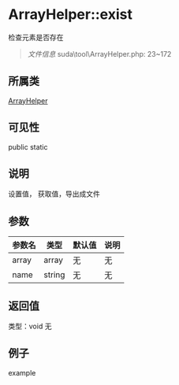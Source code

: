 # ArrayHelper::exist
检查元素是否存在
> *文件信息* suda\tool\ArrayHelper.php: 23~172
## 所属类 

[ArrayHelper](../ArrayHelper.md)

## 可见性

  public  static
## 说明


设置值， 获取值，导出成文件

## 参数

 
| 参数名 | 类型 | 默认值 | 说明 |
|--------|-----|-------|-------|
 | array |  array | 无 | 无 |
 | name |  string | 无 | 无 |
## 返回值
 
类型：void
无
## 例子

example